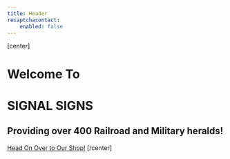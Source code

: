 ```yaml
---
title: Header
recaptchacontact:
    enabled: false
---
```


[center]
# Welcome To
# SIGNAL SIGNS

## Providing over 400 Railroad and Military heralds!

[Head On Over to Our Shop!](../shop?classes=button,big)
[/center]